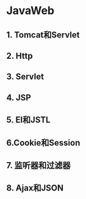 # JavaWeb

## 1. Tomcat和Servlet

## 2. Http

## 3. Servlet

## 4. JSP

## 5. El和JSTL

## 6.Cookie和Session

## 7. 监听器和过滤器

## 8. Ajax和JSON

